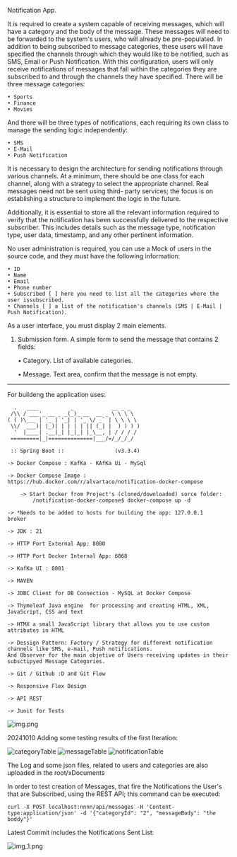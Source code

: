 Notification App.

It is required to create a system capable of receiving messages, which will have a
category and the body of the message. These messages will need to be forwarded to
the system's users, who will already be pre-populated. In addition to being subscribed
to message categories, these users will have specified the channels through which they
would like to be notified, such as SMS, Email or Push Notification.
With this configuration, users will only receive notifications of messages that fall within
the categories they are subscribed to and through the channels they have specified.
There will be three message categories:

    • Sports
    • Finance
    • Movies

And there will be three types of notifications, each requiring its own class to manage
the sending logic independently:

    • SMS
    • E-Mail
    • Push Notification

It is necessary to design the architecture for sending notifications through various
channels. At a minimum, there should be one class for each channel, along with a
strategy to select the appropriate channel. Real messages need not be sent using third-
party services; the focus is on establishing a structure to implement the logic in the
future.

Additionally, it is essential to store all the relevant information required to verify that the
notification has been successfully delivered to the respective subscriber. This includes
details such as the message type, notification type, user data, timestamp, and any
other pertinent information.

No user administration is required, you can use a Mock of users in the source code, and
they must have the following information:

    • ID
    • Name
    • Email
    • Phone number
    • Subscribed [ ] here you need to list all the categories where the user issubscribed.
    • Channels [ ] a list of the notification's channels (SMS | E-Mail | Push Notification).

As a user interface, you must display 2 main elements.

1. Submission form. A simple form to send the message that contains 2 fields:
  

    • Category. List of available categories.

    • Message. Text area, confirm that the message is not empty.

<!-- 2. Log history. A list of all data records in the log, sorted from newest to oldest.-->

-----------------------------------------------------------------------------------------------

For buildeng the application uses:

      .   ____          _            __ _ _
     /\\ / ___'_ __ _ _(_)_ __  __ _ \ \ \ \
    ( ( )\___ | '_ | '_| | '_ \/ _` | \ \ \ \
     \\/  ___)| |_)| | | | | || (_| |  ) ) ) )
      '  |____| .__|_| |_|_| |_\__, | / / / /
     =========|_|==============|___/=/_/_/_/
     
     :: Spring Boot ::                (v3.3.4)

    -> Docker Compose : KafKa - KAfKa Ui - MySql

    -> Docker Compose Image : https://hub.docker.com/r/alvartaco/notification-docker-compose

        -> Start Docker from Project's (cloned/downloaded) sorce folder: 
            /notification-docker-compose$ docker-compose up -d  

    -> *Needs to be added to hosts for building the app: 127.0.0.1       broker

    -> JDK : 21

    -> HTTP Port External App: 8080

    -> HTTP Port Docker Internal App: 6868

    -> KafKa UI : 8081

    -> MAVEN
   
    -> JDBC Client for DB Connection - MySQL at Docker Compose

    -> Thymeleaf Java engine  for processing and creating HTML, XML, JavaScript, CSS and text

    -> HTMX a small JavaScript library that allows you to use custom attributes in HTML

    -> Dessign Pattern: Factory / Strategy for different notification channels like SMS, e-mail, Push notifications. 
    And Observer for the main objetive of Users receiving updates in their subsctipyed Message Categories.

    -> Git / Github :D and Git Flow

    -> Responsive Flex Design

    -> API REST

    -> Junit for Tests


![img.png](img.png)


20241010
Adding some testing results of the first Iteration:


![categoryTable](https://github.com/user-attachments/assets/cbddbf3c-6f00-4518-9d6c-15b82f4d867c)
![messageTable](https://github.com/user-attachments/assets/ad6966c4-e187-4451-8d56-cbc6838baf67)
![notificationTable](https://github.com/user-attachments/assets/950ed279-7d70-4de3-bfe3-897bf3cc285a)

The Log and some json files, related to users and categories are also uploaded in the root/xDocuments

In order to test creation of Messages, that fire the Notifications the User's that are Subscribed, using the REST API; this command can be executed:

    curl -X POST localhost:nnnn/api/messages -H 'Content-type:application/json' -d '{"categoryId": "2", "messageBody": "the boddy"}'

Latest Commit includes the Notifications Sent List:

![img_1.png](img_1.png)
